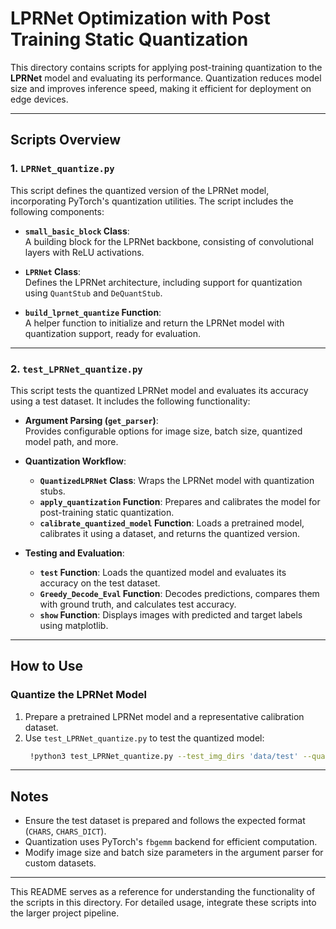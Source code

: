 # LPRNet Optimization with Post Training Static Quantization

This directory contains scripts for applying post-training quantization to the **LPRNet** model and evaluating its performance. Quantization reduces model size and improves inference speed, making it efficient for deployment on edge devices.

---

## Scripts Overview

### 1. **`LPRNet_quantize.py`**

This script defines the quantized version of the LPRNet model, incorporating PyTorch's quantization utilities. The script includes the following components:

- **`small_basic_block` Class**:  
  A building block for the LPRNet backbone, consisting of convolutional layers with ReLU activations.

- **`LPRNet` Class**:  
  Defines the LPRNet architecture, including support for quantization using `QuantStub` and `DeQuantStub`.

- **`build_lprnet_quantize` Function**:  
  A helper function to initialize and return the LPRNet model with quantization support, ready for evaluation.

---

### 2. **`test_LPRNet_quantize.py`**

This script tests the quantized LPRNet model and evaluates its accuracy using a test dataset. It includes the following functionality:

- **Argument Parsing (`get_parser`)**:  
  Provides configurable options for image size, batch size, quantized model path, and more.

- **Quantization Workflow**:  
  - **`QuantizedLPRNet` Class**: Wraps the LPRNet model with quantization stubs.
  - **`apply_quantization` Function**: Prepares and calibrates the model for post-training static quantization.
  - **`calibrate_quantized_model` Function**: Loads a pretrained model, calibrates it using a dataset, and returns the quantized version.

- **Testing and Evaluation**:  
  - **`test` Function**: Loads the quantized model and evaluates its accuracy on the test dataset.
  - **`Greedy_Decode_Eval` Function**: Decodes predictions, compares them with ground truth, and calculates test accuracy.
  - **`show` Function**: Displays images with predicted and target labels using matplotlib.

---

## How to Use

### Quantize the LPRNet Model
1. Prepare a pretrained LPRNet model and a representative calibration dataset.
2. Use `test_LPRNet_quantize.py` to test the quantized model:
   ```bash
    !python3 test_LPRNet_quantize.py --test_img_dirs 'data/test' --quantized_model 'weights/Final_LPRNet_model.pth'
   ```

---

## Notes

- Ensure the test dataset is prepared and follows the expected format (`CHARS`, `CHARS_DICT`).
- Quantization uses PyTorch's `fbgemm` backend for efficient computation.
- Modify image size and batch size parameters in the argument parser for custom datasets.

---

This README serves as a reference for understanding the functionality of the scripts in this directory. For detailed usage, integrate these scripts into the larger project pipeline.
